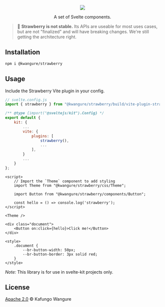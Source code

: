 <div align="center">
    <img src="./assets/strawberry_logo.png" style="max-height: 150px">
</div>

<p align="center">
    A set of Svelte components.<br/>
</p>

> 🍓 **Strawberry is not stable.** Its APIs are useable for most uses cases, but are not "finalized" and will have breaking changes. We're still getting the architecture right.

## Installation
```bash
npm i @kwangure/strawberry
```

## Usage
Include the Strawberry Vite plugin in your config.
```javascript
// svelte.config.js
import { strawberry } from "@kwangure/strawberry/build/vite-plugin-strawberry";

/** @type {import("@sveltejs/kit").Config} */
export default {
    kit: {
        ...
        vite: {
            plugins: [
                strawberry(),
                ...
            ],
        }
        ...
    }
};
```
```svelte
<script>
    // Import the `Theme` component to add styling
    import Theme from "@kwangure/strawberry/css/Theme";

    import Button from "@kwangure/strawberry/components/Button";

    const hello = () => console.log('strawberry');
</script>

<Theme />

<div class="document">
    <Button on:click={hello}>Click me!</Button>
</div>

<style>
    .document {
        --br-button-width: 50px;
        --br-button-border: 3px solid red;
    }
</style>

```

*Note:* This library is for use in svelte-kit projects only.

## License
[Apache 2.0](./LICENSE) © Kafungo Wangure